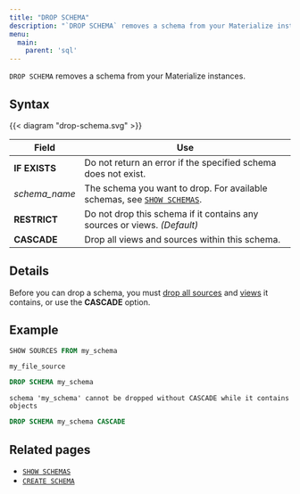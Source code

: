 ```yaml
---
title: "DROP SCHEMA"
description: "`DROP SCHEMA` removes a schema from your Materialize instances."
menu:
  main:
    parent: 'sql'
---
```


`DROP SCHEMA` removes a schema from your Materialize instances.

## Syntax

{{< diagram "drop-schema.svg" >}}

Field | Use
------|-----
**IF EXISTS** | Do not return an error if the specified schema does not exist.
_schema&lowbar;name_ | The schema you want to drop. For available schemas, see [`SHOW SCHEMAS`](../show-schemas).
**RESTRICT** | Do not drop this schema if it contains any sources or views. _(Default)_
**CASCADE** | Drop all views and sources within this schema.

## Details

Before you can drop a schema, you must [drop all sources](../drop-source) and
[views](../drop-view) it contains, or use the **CASCADE** option.

## Example

```sql
SHOW SOURCES FROM my_schema
```
```nofmt
my_file_source
```
```sql
DROP SCHEMA my_schema
```
```nofmt
schema 'my_schema' cannot be dropped without CASCADE while it contains objects
```
```sql
DROP SCHEMA my_schema CASCADE
```

## Related pages

- [`SHOW SCHEMAS`](../show-schemas)
- [`CREATE SCHEMA`](../create-schema)
